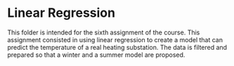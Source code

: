 # Linear Regression
This folder is intended for the sixth assignment of the course. This assignment consisted in using linear regression to create a model that can predict the temperature of a real heating substation. The data is filtered and prepared so that a winter and a summer model are proposed. 
